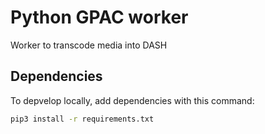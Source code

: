 # Python GPAC worker
Worker to transcode media into DASH

Dependencies
------------

To depvelop locally, add dependencies with this command:
```bash
pip3 install -r requirements.txt
```
